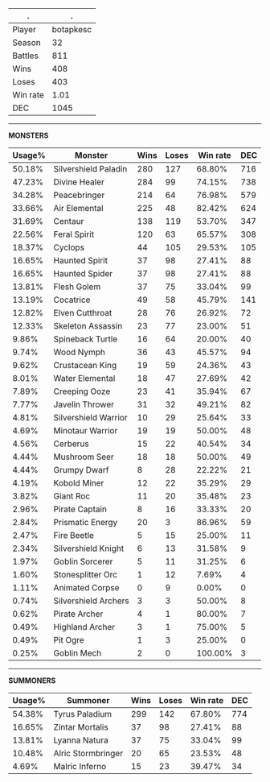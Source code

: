 .|.
|-|-
Player|botapkesc
Season|32
Battles|811
Wins|408
Loses|403
Win rate|1.01
DEC|1045

---
**MONSTERS**

Usage%|Monster|Wins|Loses|Win rate|DEC|
-|-|-|-|-|-|
50.18%|Silvershield Paladin|280|127|68.80%|716|
47.23%|Divine Healer|284|99|74.15%|738|
34.28%|Peacebringer|214|64|76.98%|579|
33.66%|Air Elemental|225|48|82.42%|624|
31.69%|Centaur|138|119|53.70%|347|
22.56%|Feral Spirit|120|63|65.57%|308|
18.37%|Cyclops|44|105|29.53%|105|
16.65%|Haunted Spirit|37|98|27.41%|88|
16.65%|Haunted Spider|37|98|27.41%|88|
13.81%|Flesh Golem|37|75|33.04%|99|
13.19%|Cocatrice|49|58|45.79%|141|
12.82%|Elven Cutthroat|28|76|26.92%|72|
12.33%|Skeleton Assassin|23|77|23.00%|51|
9.86%|Spineback Turtle|16|64|20.00%|40|
9.74%|Wood Nymph|36|43|45.57%|94|
9.62%|Crustacean King|19|59|24.36%|43|
8.01%|Water Elemental|18|47|27.69%|42|
7.89%|Creeping Ooze|23|41|35.94%|67|
7.77%|Javelin Thrower|31|32|49.21%|82|
4.81%|Silvershield Warrior|10|29|25.64%|33|
4.69%|Minotaur Warrior|19|19|50.00%|48|
4.56%|Cerberus|15|22|40.54%|34|
4.44%|Mushroom Seer|18|18|50.00%|49|
4.44%|Grumpy Dwarf|8|28|22.22%|21|
4.19%|Kobold Miner|12|22|35.29%|29|
3.82%|Giant Roc|11|20|35.48%|23|
2.96%|Pirate Captain|8|16|33.33%|20|
2.84%|Prismatic Energy|20|3|86.96%|59|
2.47%|Fire Beetle|5|15|25.00%|11|
2.34%|Silvershield Knight|6|13|31.58%|9|
1.97%|Goblin Sorcerer|5|11|31.25%|6|
1.60%|Stonesplitter Orc|1|12|7.69%|4|
1.11%|Animated Corpse|0|9|0.00%|0|
0.74%|Silvershield Archers|3|3|50.00%|8|
0.62%|Pirate Archer|4|1|80.00%|7|
0.49%|Highland Archer|3|1|75.00%|5|
0.49%|Pit Ogre|1|3|25.00%|0|
0.25%|Goblin Mech|2|0|100.00%|3|

---
**SUMMONERS**

Usage%|Summoner|Wins|Loses|Win rate|DEC|
-|-|-|-|-|-|
54.38%|Tyrus Paladium|299|142|67.80%|774|
16.65%|Zintar Mortalis|37|98|27.41%|88|
13.81%|Lyanna Natura|37|75|33.04%|99|
10.48%|Alric Stormbringer|20|65|23.53%|48|
4.69%|Malric Inferno|15|23|39.47%|34|
